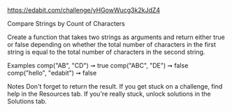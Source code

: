 https://edabit.com/challenge/yHGowWucg3k2kJdZ4

Compare Strings by Count of Characters

Create a function that takes two strings as arguments and return either true or false depending on whether the total number of characters in the first string is equal to the total number of characters in the second string.

Examples
comp("AB", "CD") ➞ true
comp("ABC", "DE") ➞ false
comp("hello", "edabit") ➞ false

Notes
Don't forget to return the result.
If you get stuck on a challenge, find help in the Resources tab.
If you're really stuck, unlock solutions in the Solutions tab.